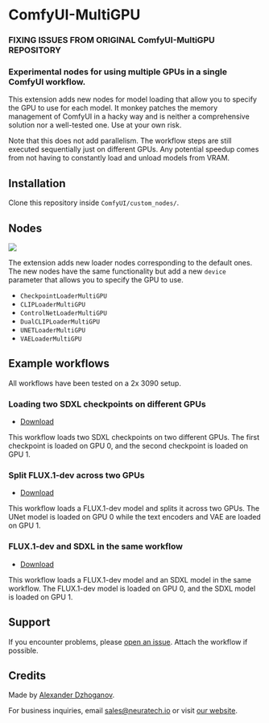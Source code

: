 # ComfyUI-MultiGPU

### FIXING ISSUES FROM ORIGINAL ComfyUI-MultiGPU REPOSITORY

### Experimental nodes for using multiple GPUs in a single ComfyUI workflow.

This extension adds new nodes for model loading that allow you to specify the GPU to use for each model. It monkey patches the memory management of ComfyUI in a hacky way and is neither a comprehensive solution nor a well-tested one. Use at your own risk.

Note that this does not add parallelism. The workflow steps are still executed sequentially just on different GPUs. Any potential speedup comes from not having to constantly load and unload models from VRAM.

## Installation

Clone this repository inside `ComfyUI/custom_nodes/`.

## Nodes

![](examples/nodes.png)

The extension adds new loader nodes corresponding to the default ones. The new nodes have the same functionality but add a new `device` parameter that allows you to specify the GPU to use.

- `CheckpointLoaderMultiGPU`
- `CLIPLoaderMultiGPU`
- `ControlNetLoaderMultiGPU`
- `DualCLIPLoaderMultiGPU`
- `UNETLoaderMultiGPU`
- `VAELoaderMultiGPU`

## Example workflows

All workflows have been tested on a 2x 3090 setup.

### Loading two SDXL checkpoints on different GPUs

- [Download](examples/sdxl_2gpu.json)

This workflow loads two SDXL checkpoints on two different GPUs. The first checkpoint is loaded on GPU 0, and the second checkpoint is loaded on GPU 1.

### Split FLUX.1-dev across two GPUs

- [Download](examples/flux1dev_2gpu.json)

This workflow loads a FLUX.1-dev model and splits it across two GPUs. The UNet model is loaded on GPU 0 while the text encoders and VAE are loaded on GPU 1.

### FLUX.1-dev and SDXL in the same workflow

- [Download](examples/flux1dev_sdxl_2gpu.json)

This workflow loads a FLUX.1-dev model and an SDXL model in the same workflow. The FLUX.1-dev model is loaded on GPU 0, and the SDXL model is loaded on GPU 1.

## Support

If you encounter problems, please [open an issue](https://github.com/neuratech-ai/ComfyUI-MultiGPU/issues/new). Attach the workflow if possible.

## Credits

Made by [Alexander Dzhoganov](https://github.com/AlexanderDzhoganov).

For business inquiries, email [sales@neuratech.io](mailto:sales@neuratech.io) or visit [our website](https://neuratech.io/).
